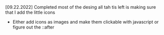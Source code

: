 [09.22.2022]
Completed most of the desing all tah tis left is making sure that I add the little icons

* Either add icons as images and make them clickable with javascript or figure out the ::after